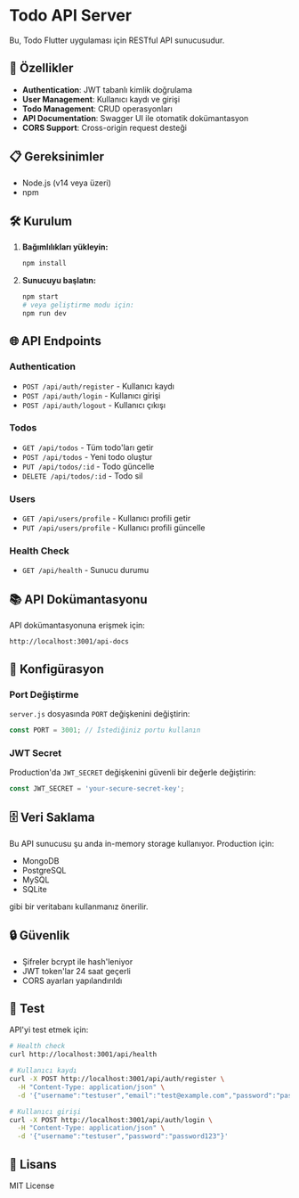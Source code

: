 # Todo API Server

Bu, Todo Flutter uygulaması için RESTful API sunucusudur.

## 🚀 Özellikler

- **Authentication**: JWT tabanlı kimlik doğrulama
- **User Management**: Kullanıcı kaydı ve girişi
- **Todo Management**: CRUD operasyonları
- **API Documentation**: Swagger UI ile otomatik dokümantasyon
- **CORS Support**: Cross-origin request desteği

## 📋 Gereksinimler

- Node.js (v14 veya üzeri)
- npm

## 🛠️ Kurulum

1. **Bağımlılıkları yükleyin:**
   ```bash
   npm install
   ```

2. **Sunucuyu başlatın:**
   ```bash
   npm start
   # veya geliştirme modu için:
   npm run dev
   ```

## 🌐 API Endpoints

### Authentication
- `POST /api/auth/register` - Kullanıcı kaydı
- `POST /api/auth/login` - Kullanıcı girişi
- `POST /api/auth/logout` - Kullanıcı çıkışı

### Todos
- `GET /api/todos` - Tüm todo'ları getir
- `POST /api/todos` - Yeni todo oluştur
- `PUT /api/todos/:id` - Todo güncelle
- `DELETE /api/todos/:id` - Todo sil

### Users
- `GET /api/users/profile` - Kullanıcı profili getir
- `PUT /api/users/profile` - Kullanıcı profili güncelle

### Health Check
- `GET /api/health` - Sunucu durumu

## 📚 API Dokümantasyonu

API dokümantasyonuna erişmek için:
```
http://localhost:3001/api-docs
```

## 🔧 Konfigürasyon

### Port Değiştirme
`server.js` dosyasında `PORT` değişkenini değiştirin:
```javascript
const PORT = 3001; // İstediğiniz portu kullanın
```

### JWT Secret
Production'da `JWT_SECRET` değişkenini güvenli bir değerle değiştirin:
```javascript
const JWT_SECRET = 'your-secure-secret-key';
```

## 🗄️ Veri Saklama

Bu API sunucusu şu anda in-memory storage kullanıyor. Production için:
- MongoDB
- PostgreSQL
- MySQL
- SQLite

gibi bir veritabanı kullanmanız önerilir.

## 🔒 Güvenlik

- Şifreler bcrypt ile hash'leniyor
- JWT token'lar 24 saat geçerli
- CORS ayarları yapılandırıldı

## 🧪 Test

API'yi test etmek için:

```bash
# Health check
curl http://localhost:3001/api/health

# Kullanıcı kaydı
curl -X POST http://localhost:3001/api/auth/register \
  -H "Content-Type: application/json" \
  -d '{"username":"testuser","email":"test@example.com","password":"password123"}'

# Kullanıcı girişi
curl -X POST http://localhost:3001/api/auth/login \
  -H "Content-Type: application/json" \
  -d '{"username":"testuser","password":"password123"}'
```

## 📝 Lisans

MIT License
